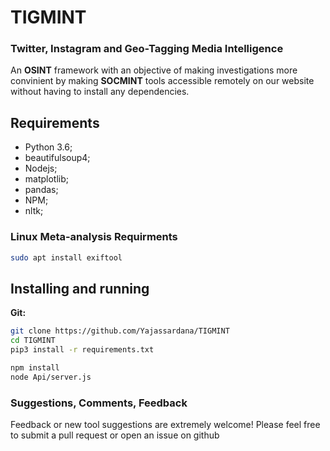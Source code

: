 # TIGMINT
### Twitter, Instagram and Geo-Tagging Media Intelligence

An **OSINT** framework with an objective of making investigations more convinient by making **SOCMINT** tools accessible remotely on our website without having to install any dependencies.


## Requirements
- Python 3.6;
- beautifulsoup4;
- Nodejs;
- matplotlib;
- pandas;
- NPM;
- nltk;

### Linux Meta-analysis Requirments

```bash
sudo apt install exiftool
```

## Installing and running

**Git:**
```bash
git clone https://github.com/Yajassardana/TIGMINT
cd TIGMINT
pip3 install -r requirements.txt

npm install
node Api/server.js
```


### Suggestions, Comments, Feedback
Feedback or new tool suggestions are extremely welcome!  Please feel free to submit a pull request or open an issue on github
